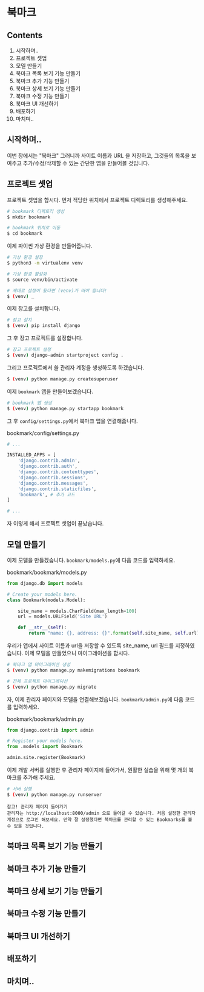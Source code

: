 북마크
================

Contents
--------------

1. 시작하며..
2. 프로젝트 셋업
3. 모델 만들기
4. 북마크 목록 보기 기능 만들기
5. 북마크 추가 기능 만들기
6. 북마크 상세 보기 기능 만들기
7. 북마크 수정 기능 만들기
8. 북마크 UI 개선하기
9. 배포하기
10. 마치며..

## 시작하며..

이번 장에서는 "북마크" 그러니까 사이트 이름과 URL 을 저장하고, 그것들의 목록을 보여주고 추가/수정/삭제할 수 있는 간단한 앱을 만들어볼 것입니다.


## 프로젝트 셋업

프로젝트 셋업을 합시다. 먼저 적당한 위치에서 프로젝트 디렉토리를 생성해주세요.

```bash
# bookmark 디렉토리 생성
$ mkdir bookmark

# bookmark 위치로 이동
$ cd bookmark
```

이제 파이썬 가상 환경을 만들어줍니다.

```bash
# 가상 환경 설정
$ python3 -m virtualenv venv

# 가상 환경 활성화
$ source venv/bin/activate

# 제대로 설정이 됬다면 (venv)가 떠야 합니다!
$ (venv) _
```

이제 장고를 설치합니다.

```bash
# 장고 설치
$ (venv) pip install django
```

그 후 장고 프로젝트를 설정합니다.

```bash
# 장고 프로젝트 설정
$ (venv) django-admin startproject config .
```

그리고 프로젝트에서 쓸 관리자 계정을 생성하도록 하겠습니다.

```bash
$ (venv) python manage.py createsuperuser 
```

이제 `bookmark` 앱을 만들어보겠습니다.

```bash
# bookmark 앱 생성
$ (venv) python manage.py startapp bookmark
```

그 후 `config/settings.py`에서 북마크 앱을 연결해줍니다.

bookmark/config/settings.py
```python
# ...

INSTALLED_APPS = [
    'django.contrib.admin',
    'django.contrib.auth',
    'django.contrib.contenttypes',
    'django.contrib.sessions',
    'django.contrib.messages',
    'django.contrib.staticfiles',
    'bookmark', # 추가 코드
]

# ...
```

자 이렇게 해서 프로젝트 셋업이 끝났습니다.

## 모델 만들기

이제 모델을 만들겠습니다. `bookmark/models.py`에 다음 코드를 입력하세요.

bookmark/bookmark/models.py
```python
from django.db import models

# Create your models here.
class Bookmark(models.Model):

    site_name = models.CharField(max_length=100)
    url = models.URLField('Site URL')

    def __str__(self):
        return "name: {}, address: {}".format(self.site_name, self.url)
```

우리가 앱에서 사이트 이름과 url을 저장할 수 있도록 site_name, url 필드를 지정하였습니다. 이제 모델을 만들었으니 마이그레이션을 합시다.

```bash
# 북마크 앱 마이그레이션 생성
$ (venv) python manage.py makemigrations bookmark

# 전체 프로젝트 마이그레이션
$ (venv) python manage.py migrate
```

자, 이제 관리자 페이지와 모델을 연결해보겠습니다. `bookmark/admin.py`에 다음 코드를 입력하세요.

bookmark/bookmark/admin.py
```python
from django.contrib import admin

# Register your models here.
from .models import Bookmark

admin.site.register(Bookmark)
```

이제 개발 서버를 실행한 후 관리자 페이지에 들어가서, 원활한 실습을 위해 몇 개의 북마크를 추가해 주세요.

```bash
# 서버 실행
$ (venv) python manage.py runserver
```

    참고! 관리자 페이지 들어가기
    관리자는 http://localhost:8000/admin 으로 들어갈 수 있습니다. 처음 설정한 관리자 계정으로 로그인 해보세요. 만약 잘 설정했다면 북마크를 관리할 수 있는 Bookmarks를 볼 수 있을 것입니다.

    
## 북마크 목록 보기 기능 만들기


## 북마크 추가 기능 만들기


## 북마크 상세 보기 기능 만들기


## 북마크 수정 기능 만들기


## 북마크 UI 개선하기


## 배포하기


## 마치며..

